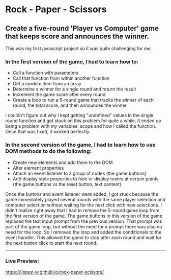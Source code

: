 # Rock - Paper - Scissors

## Create a five-round 'Player vs Computer' game that keeps score and announces the winner.

This was my first javascript project so it was quite challenging for me.

 ### In the first version of the game, I had to learn how to:

- Call a function with parameters
- Call that function from within another function
- Get a random item from an array
- Determine a winner for a single round and return the result
- Increment the game score after every round
- Create a loop to run a 5-round game that tracks the winner of each round, the total score, and then announces the winner

I couldn't figure out why I kept getting "undefined" values in the single round function and got stuck on this problem for quite a while. It ended up being a problem with my variables' scope and how I called the function. Once that was fixed, it worked perfectly.

### In the second version of the game, I had to learn how to use DOM methods to do the following:  
    
- Create new elements and add them to the DOM
- Alter element properties
- Attach an event listener to a group of nodes (the game buttons)
- Add display style properties to hide or display nodes at certain points (the game buttons vs the reset button, text content)

Once the buttons and event listener were added, I got stuck because the game immediately played several rounds with the same player selection and computer selection without waiting for the next click with new selections. I didn't realize right away that I had to remove the 5-round game loop from the first version of the game. The game buttons in this version of the game replaced the text input prompt from the previous version. That prompt was part of the game loop, but without the need for a prompt there was also no need for the loop. So I removed the loop and added the conditionals to the event handler. This allowed the game to stop after each round and wait for the next button click to start the next round.
***

### Live Preview:
https://jlopez-w.github.io/rock-paper-scissors/